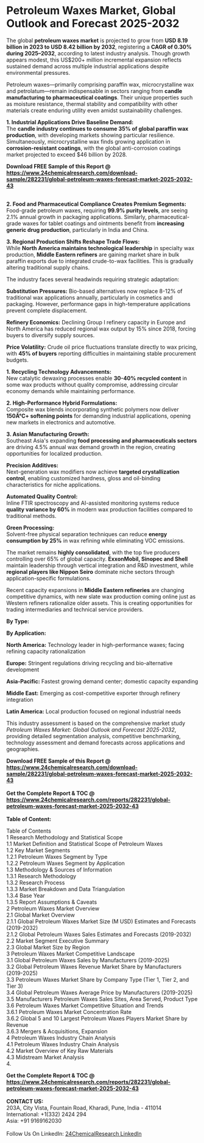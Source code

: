 <h1>Petroleum Waxes Market, Global Outlook and Forecast 2025-2032</h1><p>The global <strong>petroleum waxes market</strong> is projected to grow from <strong>USD 8.19 billion in 2023 to USD 8.42 billion by 2032</strong>, registering a <strong>CAGR of 0.30% during 2025–2032</strong>, according to latest industry analysis. Though growth appears modest, this US$200+ million incremental expansion reflects sustained demand across multiple industrial applications despite environmental pressures.</p><p>Petroleum waxes—primarily comprising paraffin wax, microcrystalline wax and petrolatum—remain indispensable in sectors ranging from <strong>candle manufacturing to pharmaceutical coatings</strong>. Their unique properties such as moisture resistance, thermal stability and compatibility with other materials create enduring utility even amidst sustainability challenges.</p><p><strong>1. Industrial Applications Drive Baseline Demand:</strong><br>
The <strong>candle industry continues to consume 35% of global paraffin wax production</strong>, with developing markets showing particular resilience. Simultaneously, microcrystalline wax finds growing application in <strong>corrosion-resistant coatings</strong>, with the global anti-corrosion coatings market projected to exceed $46 billion by 2028.</p><div><b>Download FREE Sample of this Report @ 
            <a href="https://www.24chemicalresearch.com/download-sample/282231/global-petroleum-waxes-forecast-market-2025-2032-43">
            https://www.24chemicalresearch.com/download-sample/282231/global-petroleum-waxes-forecast-market-2025-2032-43</a></b></div><br><p><strong>2. Food and Pharmaceutical Compliance Creates Premium Segments:</strong><br>
Food-grade petroleum waxes, requiring <strong>99.9% purity levels</strong>, are seeing 2.1% annual growth in packaging applications. Similarly, pharmaceutical-grade waxes for tablet coatings and ointments benefit from <strong>increasing generic drug production</strong>, particularly in India and China.</p><p><strong>3. Regional Production Shifts Reshape Trade Flows:</strong><br>
While <strong>North America maintains technological leadership</strong> in specialty wax production, <strong>Middle Eastern refiners</strong> are gaining market share in bulk paraffin exports due to integrated crude-to-wax facilities. This is gradually altering traditional supply chains.</p><p>The industry faces several headwinds requiring strategic adaptation:</p><p><strong>Substitution Pressures:</strong> Bio-based alternatives now replace 8-12% of traditional wax applications annually, particularly in cosmetics and packaging. However, performance gaps in high-temperature applications prevent complete displacement.</p><p><strong>Refinery Economics:</strong> Declining Group I refinery capacity in Europe and North America has reduced regional wax output by 15% since 2018, forcing buyers to diversify supply sources.</p><p><strong>Price Volatility:</strong> Crude oil price fluctuations translate directly to wax pricing, with <strong>45% of buyers</strong> reporting difficulties in maintaining stable procurement budgets.</p><p><strong>1. Recycling Technology Advancements:</strong><br>
New catalytic dewaxing processes enable <strong>30-40% recycled content</strong> in some wax products without quality compromise, addressing circular economy demands while maintaining performance.</p><p><strong>2. High-Performance Hybrid Formulations:</strong><br>
Composite wax blends incorporating synthetic polymers now deliver <strong>150Â°C+ softening points</strong> for demanding industrial applications, opening new markets in electronics and automotive.</p><p><strong>3. Asian Manufacturing Growth:</strong><br>
Southeast Asia's expanding <strong>food processing and pharmaceuticals sectors</strong> are driving 4.5% annual wax demand growth in the region, creating opportunities for localized production.</p><p><strong>Precision Additives:</strong><br>
	Next-generation wax modifiers now achieve <strong>targeted crystallization control</strong>, enabling customized hardness, gloss and oil-binding characteristics for niche applications.</p><p><strong>Automated Quality Control:</strong><br>
	Inline FTIR spectroscopy and AI-assisted monitoring systems reduce <strong>quality variance by 60%</strong> in modern wax production facilities compared to traditional methods.</p><p><strong>Green Processing:</strong><br>
	Solvent-free physical separation techniques can reduce <strong>energy consumption by 25%</strong> in wax refining while eliminating VOC emissions.</p><p>The market remains <strong>highly consolidated</strong>, with the top five producers controlling over 65% of global capacity. <strong>ExxonMobil, Sinopec and Shell</strong> maintain leadership through vertical integration and R&amp;D investment, while <strong>regional players like Nippon Seiro</strong> dominate niche sectors through application-specific formulations.</p><p>Recent capacity expansions in <strong>Middle Eastern refineries</strong> are changing competitive dynamics, with new slate wax production coming online just as Western refiners rationalize older assets. This is creating opportunities for trading intermediaries and technical service providers.</p><p><strong>By Type:</strong></p><p><strong>By Application:</strong></p><p><strong>North America:</strong> Technology leader in high-performance waxes; facing refining capacity rationalization</p><p><strong>Europe:</strong> Stringent regulations driving recycling and bio-alternative development</p><p><strong>Asia-Pacific:</strong> Fastest growing demand center; domestic capacity expanding</p><p><strong>Middle East:</strong> Emerging as cost-competitive exporter through refinery integration</p><p><strong>Latin America:</strong> Local production focused on regional industrial needs</p><p>This industry assessment is based on the comprehensive market study <em>Petroleum Waxes Market: Global Outlook and Forecast 2025-2032</em>, providing detailed segmentation analysis, competitive benchmarking, technology assessment and demand forecasts across applications and geographies.</p><div><b>Download FREE Sample of this Report @ 
            <a href="https://www.24chemicalresearch.com/download-sample/282231/global-petroleum-waxes-forecast-market-2025-2032-43">
            https://www.24chemicalresearch.com/download-sample/282231/global-petroleum-waxes-forecast-market-2025-2032-43</a></b></div><br><div><b>Get the Complete Report & TOC @ 
            <a href="https://www.24chemicalresearch.com/reports/282231/global-petroleum-waxes-forecast-market-2025-2032-43">
            https://www.24chemicalresearch.com/reports/282231/global-petroleum-waxes-forecast-market-2025-2032-43</a></b></div><br>
            <b>Table of Content:</b><p>Table of Contents<br />
1 Research Methodology and Statistical Scope<br />
1.1 Market Definition and Statistical Scope of Petroleum Waxes<br />
1.2 Key Market Segments<br />
1.2.1 Petroleum Waxes Segment by Type<br />
1.2.2 Petroleum Waxes Segment by Application<br />
1.3 Methodology & Sources of Information<br />
1.3.1 Research Methodology<br />
1.3.2 Research Process<br />
1.3.3 Market Breakdown and Data Triangulation<br />
1.3.4 Base Year<br />
1.3.5 Report Assumptions & Caveats<br />
2 Petroleum Waxes Market Overview<br />
2.1 Global Market Overview<br />
2.1.1 Global Petroleum Waxes Market Size (M USD) Estimates and Forecasts (2019-2032)<br />
2.1.2 Global Petroleum Waxes Sales Estimates and Forecasts (2019-2032)<br />
2.2 Market Segment Executive Summary<br />
2.3 Global Market Size by Region<br />
3 Petroleum Waxes Market Competitive Landscape<br />
3.1 Global Petroleum Waxes Sales by Manufacturers (2019-2025)<br />
3.2 Global Petroleum Waxes Revenue Market Share by Manufacturers (2019-2025)<br />
3.3 Petroleum Waxes Market Share by Company Type (Tier 1, Tier 2, and Tier 3)<br />
3.4 Global Petroleum Waxes Average Price by Manufacturers (2019-2025)<br />
3.5 Manufacturers Petroleum Waxes Sales Sites, Area Served, Product Type<br />
3.6 Petroleum Waxes Market Competitive Situation and Trends<br />
3.6.1 Petroleum Waxes Market Concentration Rate<br />
3.6.2 Global 5 and 10 Largest Petroleum Waxes Players Market Share by Revenue<br />
3.6.3 Mergers & Acquisitions, Expansion<br />
4 Petroleum Waxes Industry Chain Analysis<br />
4.1 Petroleum Waxes Industry Chain Analysis<br />
4.2 Market Overview of Key Raw Materials<br />
4.3 Midstream Market Analysis<br />
4.</p><div><b>Get the Complete Report & TOC @ 
            <a href="https://www.24chemicalresearch.com/reports/282231/global-petroleum-waxes-forecast-market-2025-2032-43">
            https://www.24chemicalresearch.com/reports/282231/global-petroleum-waxes-forecast-market-2025-2032-43</a></b></div><br><b>CONTACT US:</b><br>
            203A, City Vista, Fountain Road, Kharadi, Pune, India - 411014<br>
            International: +1(332) 2424 294<br>
            Asia: +91 9169162030 <br><br>
            Follow Us On LinkedIn: <a href="https://www.linkedin.com/company/24chemicalresearch/">24ChemicalResearch LinkedIn</a>